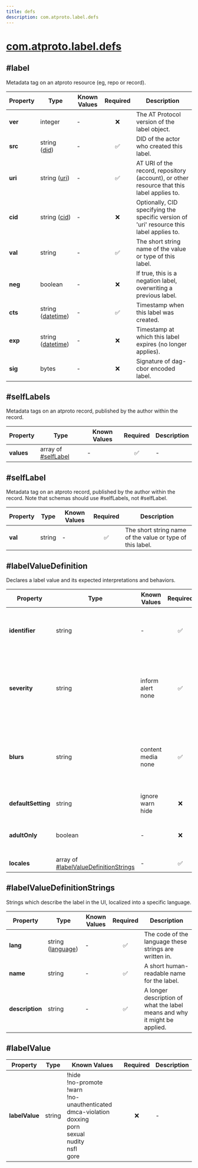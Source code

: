 ```yaml
---
title: defs
description: com.atproto.label.defs
---
```


# [com.atproto.label.defs](https://github.com/myConsciousness/atproto.dart/blob/main/lexicons/com/atproto/label/defs.json)

## #label

Metadata tag on an atproto resource (eg, repo or record).

| Property | Type | Known Values | Required | Description |
| --- | --- | --- | :---: | --- |
| **ver** | integer | - | ❌ | The AT Protocol version of the label object. |
| **src** | string ([did](https://atproto.com/specs/did)) | - | ✅ | DID of the actor who created this label. |
| **uri** | string ([uri](https://atproto.com/specs/lexicon#uri)) | - | ✅ | AT URI of the record, repository (account), or other resource that this label applies to. |
| **cid** | string ([cid](https://atproto.com/specs/repository#cid-formats)) | - | ❌ | Optionally, CID specifying the specific version of 'uri' resource this label applies to. |
| **val** | string | - | ✅ | The short string name of the value or type of this label. |
| **neg** | boolean | - | ❌ | If true, this is a negation label, overwriting a previous label. |
| **cts** | string ([datetime](https://atproto.com/specs/lexicon#datetime)) | - | ✅ | Timestamp when this label was created. |
| **exp** | string ([datetime](https://atproto.com/specs/lexicon#datetime)) | - | ❌ | Timestamp at which this label expires (no longer applies). |
| **sig** | bytes | - | ❌ | Signature of dag-cbor encoded label. |

## #selfLabels

Metadata tags on an atproto record, published by the author within the record.

| Property | Type | Known Values | Required | Description |
| --- | --- | --- | :---: | --- |
| **values** | array of [#selfLabel](#selflabel) | - | ✅ | - |

## #selfLabel

Metadata tag on an atproto record, published by the author within the record. Note that schemas should use #selfLabels, not #selfLabel.

| Property | Type | Known Values | Required | Description |
| --- | --- | --- | :---: | --- |
| **val** | string | - | ✅ | The short string name of the value or type of this label. |

## #labelValueDefinition

Declares a label value and its expected interpretations and behaviors.

| Property | Type | Known Values | Required | Description |
| --- | --- | --- | :---: | --- |
| **identifier** | string | - | ✅ | The value of the label being defined. Must only include lowercase ascii and the '-' character ([a-z-]+). |
| **severity** | string | inform<br/>alert<br/>none | ✅ | How should a client visually convey this label? 'inform' means neutral and informational; 'alert' means negative and warning; 'none' means show nothing. |
| **blurs** | string | content<br/>media<br/>none | ✅ | What should this label hide in the UI, if applied? 'content' hides all of the target; 'media' hides the images/video/audio; 'none' hides nothing. |
| **defaultSetting** | string | ignore<br/>warn<br/>hide | ❌ | The default setting for this label. |
| **adultOnly** | boolean | - | ❌ | Does the user need to have adult content enabled in order to configure this label? |
| **locales** | array of [#labelValueDefinitionStrings](#labelvaluedefinitionstrings) | - | ✅ | - |

## #labelValueDefinitionStrings

Strings which describe the label in the UI, localized into a specific language.

| Property | Type | Known Values | Required | Description |
| --- | --- | --- | :---: | --- |
| **lang** | string ([language](https://atproto.com/specs/lexicon#language)) | - | ✅ | The code of the language these strings are written in. |
| **name** | string | - | ✅ | A short human-readable name for the label. |
| **description** | string | - | ✅ | A longer description of what the label means and why it might be applied. |

## #labelValue

| Property | Type | Known Values | Required | Description |
| --- | --- | --- | :---: | --- |
| **labelValue** | string | !hide<br/>!no-promote<br/>!warn<br/>!no-unauthenticated<br/>dmca-violation<br/>doxxing<br/>porn<br/>sexual<br/>nudity<br/>nsfl<br/>gore | ❌ | - |
